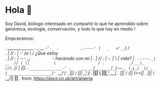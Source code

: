 # Hola 👋

Soy David, biólogo interesado en compartir lo que he aprendido sobre genómica, ecología, conservación,
y todo lo que hay en medio !



Empcecemos:

.                                                  _____________
.                 _          __                 _-'             `-_
.          ,-----' |   _   <'__`)              /                   \
.          | //  : | -'     )o \\          ___/    ¿Que estoy       \
.          | //  : |  ---   \__;`          `-_    haciendo con mi    |
.          | //  : | -._      |\`\            |       vida?         |
.          `-----._|     __  // ( \|           \                   /
.           _/___\_    //)_`//  | ||]           `-_______________-'
.     _____[_______]_[~~-_ (.L_/  ||
.    [____________________]' `\_,/'/
.      ||| /          |||  ,___,'./
.      ||| \          |||,'______|
.      ||| /          /|| I==||
.      ||| \       __/_||  __||__
.                                   from: https://ascii.co.uk/art/algeria


